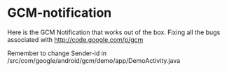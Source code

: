 GCM-notification
================

Here is the GCM Notification that works out of the box. Fixing all the bugs associated with http://code.google.com/p/gcm

Remember to change Sender-id in /src/com/google/android/gcm/demo/app/DemoActivity.java 
